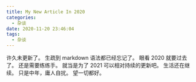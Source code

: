 ```yaml
---
title: My New Article In 2020
categories:
  - 杂谈
date: 2020-11-20 23:46:04
tags:	
  - 杂谈
---
```


许久未更新了。
生疏到 markdown 语法都已经忘记了。
眼看 2020 就要过去了。
还是需要练练手。
就当是为了 2021 可以相对持续的更新吧。
生活还在继续。
只是中年，庸人自扰。
望一切都好。

